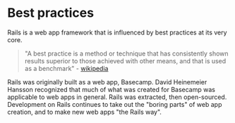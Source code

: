 # Best practices

Rails is a web app framework that is influenced by best practices at its very core.

>"A best practice is a method or technique that has consistently shown results superior to those achieved with other means, and that is used as a benchmark" - [wikipedia](http://en.wikipedia.org/wiki/Best_practice)

Rails was originally built as a web app, Basecamp. David Heinemeier Hansson recognized that much of what was created for Basecamp was applicable to web apps in general. Rails was extracted, then open-sourced. Development on Rails continues to take out the "boring parts" of web app creation, and to make new web apps "the Rails way".
